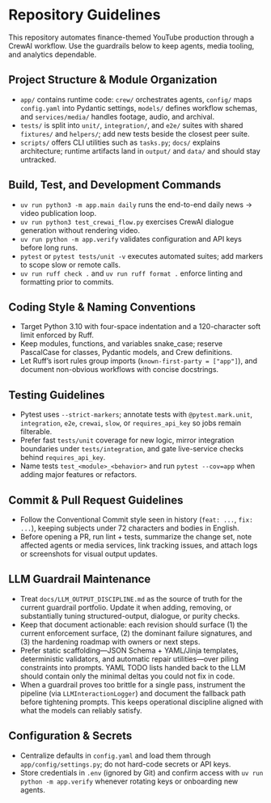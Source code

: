 # Repository Guidelines

This repository automates finance-themed YouTube production through a CrewAI workflow. Use the guardrails below to keep agents, media tooling, and analytics dependable.

## Project Structure & Module Organization
- `app/` contains runtime code: `crew/` orchestrates agents, `config/` maps `config.yaml` into Pydantic settings, `models/` defines workflow schemas, and `services/media/` handles footage, audio, and archival.
- `tests/` is split into `unit/`, `integration/`, and `e2e/` suites with shared `fixtures/` and `helpers/`; add new tests beside the closest peer suite.
- `scripts/` offers CLI utilities such as `tasks.py`; `docs/` explains architecture; runtime artifacts land in `output/` and `data/` and should stay untracked.

## Build, Test, and Development Commands
- `uv run python3 -m app.main daily` runs the end-to-end daily news → video publication loop.
- `uv run python3 test_crewai_flow.py` exercises CrewAI dialogue generation without rendering video.
- `uv run python -m app.verify` validates configuration and API keys before long runs.
- `pytest` or `pytest tests/unit -v` executes automated suites; add markers to scope slow or remote calls.
- `uv run ruff check .` and `uv run ruff format .` enforce linting and formatting prior to commits.

## Coding Style & Naming Conventions
- Target Python 3.10 with four-space indentation and a 120-character soft limit enforced by Ruff.
- Keep modules, functions, and variables snake_case; reserve PascalCase for classes, Pydantic models, and Crew definitions.
- Let Ruff’s isort rules group imports (`known-first-party = ["app"]`), and document non-obvious workflows with concise docstrings.

## Testing Guidelines
- Pytest uses `--strict-markers`; annotate tests with `@pytest.mark.unit`, `integration`, `e2e`, `crewai`, `slow`, or `requires_api_key` so jobs remain filterable.
- Prefer fast `tests/unit` coverage for new logic, mirror integration boundaries under `tests/integration`, and gate live-service checks behind `requires_api_key`.
- Name tests `test_<module>_<behavior>` and run `pytest --cov=app` when adding major features or refactors.

## Commit & Pull Request Guidelines
- Follow the Conventional Commit style seen in history (`feat: ...`, `fix: ...`), keeping subjects under 72 characters and bodies in English.
- Before opening a PR, run lint + tests, summarize the change set, note affected agents or media services, link tracking issues, and attach logs or screenshots for visual output updates.

## LLM Guardrail Maintenance
- Treat `docs/LLM_OUTPUT_DISCIPLINE.md` as the source of truth for the current guardrail portfolio. Update it when adding, removing, or substantially tuning structured-output, dialogue, or purity checks.
- Keep that document actionable: each revision should surface (1) the current enforcement surface, (2) the dominant failure signatures, and (3) the hardening roadmap with owners or next steps.
- Prefer static scaffolding—JSON Schema + YAML/Jinja templates, deterministic validators, and automatic repair utilities—over piling constraints into prompts. YAML TODO lists handed back to the LLM should contain only the minimal deltas you could not fix in code.
- When a guardrail proves too brittle for a single pass, instrument the pipeline (via `LLMInteractionLogger`) and document the fallback path before tightening prompts. This keeps operational discipline aligned with what the models can reliably satisfy.

## Configuration & Secrets
- Centralize defaults in `config.yaml` and load them through `app/config/settings.py`; do not hard-code secrets or API keys.
- Store credentials in `.env` (ignored by Git) and confirm access with `uv run python -m app.verify` whenever rotating keys or onboarding new agents.
